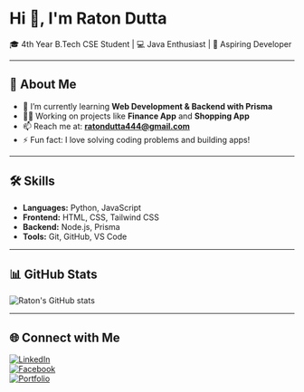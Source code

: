 # Hi 👋, I'm Raton Dutta  

🎓 4th Year B.Tech CSE Student | 💻 Java Enthusiast | 🚀 Aspiring Developer  

---

## 🚀 About Me
- 🌱 I’m currently learning **Web Development & Backend with Prisma**
- 👨‍💻 Working on projects like **Finance App** and **Shopping App**
- 📫 Reach me at: **ratondutta444@gmail.com**
- ⚡ Fun fact: I love solving coding problems and building apps!

---

## 🛠️ Skills
- **Languages:** Python, JavaScript  
- **Frontend:** HTML, CSS, Tailwind CSS  
- **Backend:** Node.js, Prisma  
- **Tools:** Git, GitHub, VS Code  

---

## 📊 GitHub Stats
![Raton's GitHub stats](https://github-readme-stats.vercel.app/api?username=Ratondutta12345&show_icons=true&theme=tokyonight)

---

## 🌐 Connect with Me
[![LinkedIn](https://img.shields.io/badge/LinkedIn-blue?style=for-the-badge&logo=linkedin)](https://www.linkedin.com/in/raton-dutta-944370354)  
[![Facebook](https://img.shields.io/badge/Facebook-1877F2?style=for-the-badge&logo=facebook&logoColor=white)](https://www.facebook.com/share/1CQAbXHebY/)  
[![Portfolio](https://img.shields.io/badge/Portfolio-black?style=for-the-badge&logo=web)](https://finance-ivory-nine.vercel.app/)
